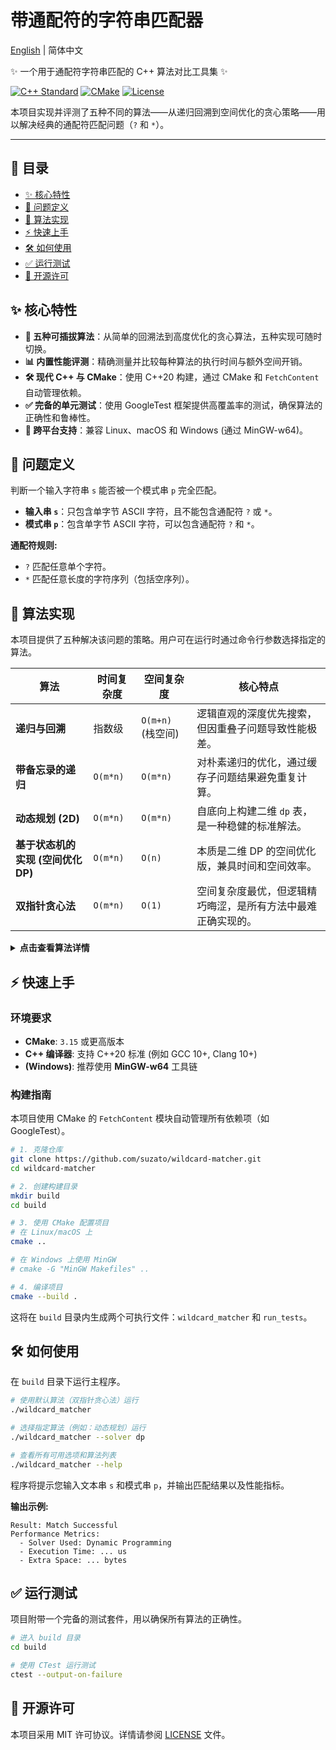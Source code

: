 # 带通配符的字符串匹配器

[English](README.md) | 简体中文

✨ 一个用于通配符字符串匹配的 C++ 算法对比工具集 ✨

[![C++ Standard](https://img.shields.io/badge/C++-20%2B-blue?style=for-the-badge&logo=cplusplus)](https://isocpp.org/std/status)
[![CMake](https://img.shields.io/badge/CMake-3.15%2B-red?style=for-the-badge&logo=cmake)](https://cmake.org)
[![License](https://img.shields.io/github/license/suzato/wildcard-matcher?style=for-the-badge)](LICENSE)

本项目实现并评测了五种不同的算法——从递归回溯到空间优化的贪心策略——用以解决经典的通配符匹配问题（`?` 和 `*`）。

---

## 📑 目录

- [✨ 核心特性](#-核心特性)
- [🎯 问题定义](#-问题定义)
- [🚀 算法实现](#-算法实现)
- [⚡ 快速上手](#-快速上手)
- [🛠️ 如何使用](#️-如何使用)
- [✅ 运行测试](#-运行测试)
- [📜 开源许可](#-开源许可)

## ✨ 核心特性

- **🚀 五种可插拔算法**：从简单的回溯法到高度优化的贪心算法，五种实现可随时切换。
- **📊 内置性能评测**：精确测量并比较每种算法的执行时间与额外空间开销。
- **🛠️ 现代 C++ 与 CMake**：使用 C++20 构建，通过 CMake 和 `FetchContent` 自动管理依赖。
- **✅ 完备的单元测试**：使用 GoogleTest 框架提供高覆盖率的测试，确保算法的正确性和鲁棒性。
- **🧩 跨平台支持**：兼容 Linux、macOS 和 Windows (通过 MinGW-w64)。

## 🎯 问题定义

判断一个输入字符串 `s` 能否被一个模式串 `p` 完全匹配。

- **输入串 `s`**：只包含单字节 ASCII 字符，且不能包含通配符 `?` 或 `*`。
- **模式串 `p`**：包含单字节 ASCII 字符，可以包含通配符 `?` 和 `*`。

**通配符规则:**

- `?` 匹配任意单个字符。
- `*` 匹配任意长度的字符序列（包括空序列）。

## 🚀 算法实现

本项目提供了五种解决该问题的策略。用户可在运行时通过命令行参数选择指定的算法。

| 算法 | 时间复杂度 | 空间复杂度 | 核心特点 |
| ---- | ---------- | ---------- | -------- |
| **递归与回溯** | 指数级 | `O(m+n)` (栈空间) | 逻辑直观的深度优先搜索，但因重叠子问题导致性能极差。 |
| **带备忘录的递归** | `O(m*n)` | `O(m*n)` | 对朴素递归的优化，通过缓存子问题结果避免重复计算。 |
| **动态规划 (2D)** | `O(m*n)` | `O(m*n)` | 自底向上构建二维 `dp` 表，是一种稳健的标准解法。 |
| **基于状态机的实现 (空间优化 DP)** | `O(m*n)` | `O(n)` | 本质是二维 DP 的空间优化版，兼具时间和空间效率。 |
| **双指针贪心法** | `O(m*n)` | `O(1)` | 空间复杂度最优，但逻辑精巧晦涩，是所有方法中最难正确实现的。 |

<details>
<summary><b>点击查看算法详情</b></summary>

1. **递归与回溯 (Recursive Backtracking):** 通过深度优先搜索直接实现。逻辑直观，但因存在大量重叠子问题，未经优化的性能极差，最坏情况下时间复杂度为指数级。
2. **带备忘录的递归 (Memoized Recursion):** 对朴素递归的优化。通过引入备忘录（`memo` 表）缓存子问题的解，避免重复计算，将时间复杂度成功降至多项式级别 (`O(m*n)`)。
3. **动态规划 (Dynamic Programming):** 构建一个二维 `dp` 表，`dp[i][j]` 表示 `s` 的前 `i` 个字符是否能与 `p` 的前 `j` 个字符匹配。这是一种稳健的标准解法，时间与空间复杂度均为 `O(m*n)`。
4. **基于状态机的实现 (空间优化 DP):** 该方法可视为对模式串 `p` 构建的“非确定性有限状态机 (NFA)”的模拟。它本质上是二维 DP 的空间优化版本，将空间复杂度从 `O(m*n)` 降至 `O(n)`，兼具了时间和空间效率。
5. **双指针贪心法 (Two-Pointer Greedy):** 一种空间效率极高的算法。它使用指针进行遍历，并借助额外的回溯指针来处理 `*` 通配符。该算法的空间复杂度达到了最优的 `O(1)`，但其逻辑精巧晦涩，是所有方法中最难正确实现的。

</details>

## ⚡ 快速上手

### 环境要求

- **CMake**: `3.15` 或更高版本
- **C++ 编译器**: 支持 C++20 标准 (例如 GCC 10+, Clang 10+)
- **(Windows)**: 推荐使用 **MinGW-w64** 工具链

### 构建指南

本项目使用 CMake 的 `FetchContent` 模块自动管理所有依赖项（如 GoogleTest）。

```bash
# 1. 克隆仓库
git clone https://github.com/suzato/wildcard-matcher.git
cd wildcard-matcher

# 2. 创建构建目录
mkdir build
cd build

# 3. 使用 CMake 配置项目
# 在 Linux/macOS 上
cmake ..

# 在 Windows 上使用 MinGW
# cmake -G "MinGW Makefiles" ..

# 4. 编译项目
cmake --build .
```

这将在 `build` 目录内生成两个可执行文件：`wildcard_matcher` 和 `run_tests`。

## 🛠️ 如何使用

在 `build` 目录下运行主程序。

```bash
# 使用默认算法（双指针贪心法）运行
./wildcard_matcher

# 选择指定算法（例如：动态规划）运行
./wildcard_matcher --solver dp

# 查看所有可用选项和算法列表
./wildcard_matcher --help
```

程序将提示您输入文本串 `s` 和模式串 `p`，并输出匹配结果以及性能指标。

**输出示例:**

```
Result: Match Successful
Performance Metrics:
  - Solver Used: Dynamic Programming
  - Execution Time: ... us
  - Extra Space: ... bytes
```

## ✅ 运行测试

项目附带一个完备的测试套件，用以确保所有算法的正确性。

```bash
# 进入 build 目录
cd build

# 使用 CTest 运行测试
ctest --output-on-failure
```

## 📜 开源许可

本项目采用 MIT 许可协议。详情请参阅 [LICENSE](LICENSE) 文件。
